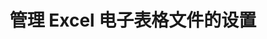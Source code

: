 ﻿---
title: 管理 Excel 电子表格文件的设置
linktitle: 工作簿设置
type: docs
weight: 185
url: /zh/net/workbook-settings/
description: 管理 Microsoft Excel 文件的设置。
---
